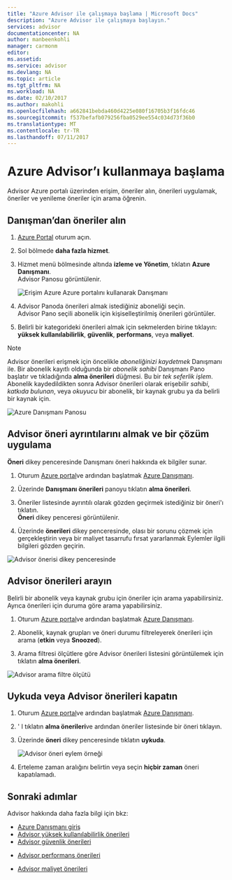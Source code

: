 ```yaml
---
title: "Azure Advisor ile çalışmaya başlama | Microsoft Docs"
description: "Azure Advisor ile çalışmaya başlayın."
services: advisor
documentationcenter: NA
author: manbeenkohli
manager: carmonm
editor: 
ms.assetid: 
ms.service: advisor
ms.devlang: NA
ms.topic: article
ms.tgt_pltfrm: NA
ms.workload: NA
ms.date: 02/10/2017
ms.author: makohli
ms.openlocfilehash: a662841bebda460d4225e080f16705b3f16fdc46
ms.sourcegitcommit: f537befafb079256fba0529ee554c034d73f36b0
ms.translationtype: MT
ms.contentlocale: tr-TR
ms.lasthandoff: 07/11/2017
---
```

# <a name="get-started-with-azure-advisor"></a>Azure Advisor’ı kullanmaya başlama

Advisor Azure portalı üzerinden erişim, öneriler alın, önerileri uygulamak, öneriler ve yenileme öneriler için arama öğrenin.

## <a name="get-advisor-recommendations"></a>Danışman’dan öneriler alın

1. [Azure Portal](https://portal.azure.com) oturum açın.

2. Sol bölmede **daha fazla hizmet**.

3. Hizmet menü bölmesinde altında **izleme ve Yönetim**, tıklatın **Azure Danışmanı**.  
 Advisor Panosu görüntülenir.

   ![Erişim Azure Azure portalını kullanarak Danışmanı](./media/advisor-overview/advisor-azure-portal-menu.png) 

4. Advisor Panoda önerileri almak istediğiniz aboneliği seçin.  
Advisor Pano seçili abonelik için kişiselleştirilmiş önerileri görüntüler. 

5. Belirli bir kategorideki önerileri almak için sekmelerden birine tıklayın: **yüksek kullanılabilirlik**, **güvenlik**, **performans**, veya **maliyet**.
 
> [!NOTE]
> Advisor önerileri erişmek için öncelikle *aboneliğinizi kaydetmek* Danışmanı ile. Bir abonelik kayıtlı olduğunda bir *abonelik sahibi* Danışmanı Pano başlatır ve tıkladığında **alma önerileri** düğmesi. Bu bir *tek seferlik işlem*. Abonelik kaydedildikten sonra Advisor önerileri olarak erişebilir *sahibi*, *katkıda bulunan*, veya *okuyucu* bir abonelik, bir kaynak grubu ya da belirli bir kaynak için.

  ![Azure Danışmanı Panosu](./media/advisor-overview/advisor-all-tab.png)

## <a name="get-advisor-recommendation-details-and-implement-a-solution"></a>Advisor öneri ayrıntılarını almak ve bir çözüm uygulama

**Öneri** dikey penceresinde Danışmanı öneri hakkında ek bilgiler sunar. 

1. Oturum [Azure portal](https://portal.azure.com)ve ardından başlatmak [Azure Danışmanı](https://aka.ms/azureadvisordashboard).

2. Üzerinde **Danışmanı önerileri** panoyu tıklatın **alma önerileri**.

3. Öneriler listesinde ayrıntılı olarak gözden geçirmek istediğiniz bir öneri'ı tıklatın.  
**Öneri** dikey penceresi görüntülenir.

4. Üzerinde **önerileri** dikey penceresinde, olası bir sorunu çözmek için gerçekleştirin veya bir maliyet tasarrufu fırsat yararlanmak Eylemler ilgili bilgileri gözden geçirin. 
  
  ![Advisor önerisi dikey penceresinde](./media/advisor-overview/advisor-recommendation-action-example.png)

## <a name="search-for-advisor-recommendations"></a>Advisor önerileri arayın

Belirli bir abonelik veya kaynak grubu için öneriler için arama yapabilirsiniz. Ayrıca önerileri için duruma göre arama yapabilirsiniz.

1. Oturum [Azure portal](https://portal.azure.com)ve ardından başlatmak [Azure Danışmanı](https://aka.ms/azureadvisordashboard).

2. Abonelik, kaynak grupları ve öneri durumu filtreleyerek önerileri için arama (**etkin** veya **Snoozed**).

3. Arama filtresi ölçütlere göre Advisor önerileri listesini görüntülemek için tıklatın **alma önerileri**.

  ![Advisor arama filtre ölçütü](./media/advisor-get-started/advisor-search.png)

## <a name="snooze-or-dismiss-advisor-recommendations"></a>Uykuda veya Advisor önerileri kapatın

1. Oturum [Azure portal](https://portal.azure.com)ve ardından başlatmak [Azure Danışmanı](https://aka.ms/azureadvisordashboard).

2. ' I tıklatın **alma önerileri**ve ardından öneriler listesinde bir öneri tıklayın.

3. Üzerinde **öneri** dikey penceresinde tıklatın **uykuda**.  

   ![Advisor öneri eylem örneği](./media/advisor-get-started/advisor-snooze.png)

4. Erteleme zaman aralığını belirtin veya seçin **hiçbir zaman** öneri kapatılamadı.


## <a name="next-steps"></a>Sonraki adımlar

Advisor hakkında daha fazla bilgi için bkz:
* [Azure Danışmanı giriş](advisor-overview.md)
* [Advisor yüksek kullanılabilirlik önerileri](advisor-high-availability-recommendations.md)
* [Advisor güvenlik önerileri](advisor-security-recommendations.md)
-  [Advisor performans önerileri](advisor-performance-recommendations.md)
* [Advisor maliyet önerileri](advisor-performance-recommendations.md)
